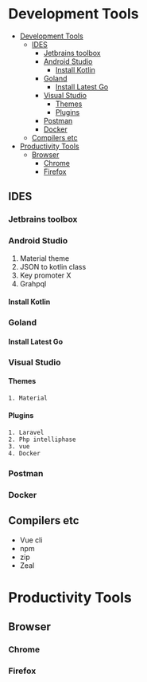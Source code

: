 # Development Tools

- [Development Tools](#development-tools)
  - [IDES](#ides)
    - [Jetbrains toolbox](#jetbrains-toolbox)
    - [Android Studio](#android-studio)
      - [Install  Kotlin](#install-kotlin)
    - [Goland](#goland)
      - [Install Latest Go](#install-latest-go)
    - [Visual Studio](#visual-studio)
      - [Themes](#themes)
      - [Plugins](#plugins)
    - [Postman](#postman)
    - [Docker](#docker)
  - [Compilers etc](#compilers-etc)
- [Productivity Tools](#productivity-tools)
  - [Browser](#browser)
    - [Chrome](#chrome)
    - [Firefox](#firefox)
  
<!-- These  are integrated  development  -->

## IDES

### Jetbrains toolbox

### Android Studio
   1. Material theme
   2. JSON to kotlin class
   3. Key promoter X
   4. Grahpql

#### Install  Kotlin

### Goland

#### Install Latest Go

### Visual Studio
#### Themes
    1. Material  
#### Plugins
    1. Laravel
    2. Php intelliphase 
    3. vue
    4. Docker

### Postman

### Docker

<!--  -->
## Compilers etc
- Vue cli
- npm
- zip
- Zeal

<!--  -->

# Productivity Tools

## Browser

### Chrome
### Firefox



